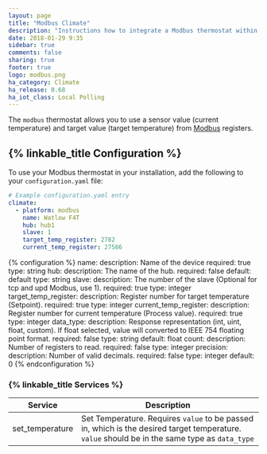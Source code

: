 ```yaml
---
layout: page
title: "Modbus Climate"
description: "Instructions how to integrate a Modbus thermostat within Home Assistant."
date: 2018-01-29 9:35
sidebar: true
comments: false
sharing: true
footer: true
logo: modbus.png
ha_category: Climate
ha_release: 0.68
ha_iot_class: Local Polling
---
```



The `modbus` thermostat allows you to use a sensor value (current temperature) and target value (target temperature) from [Modbus](http://www.modbus.org/) registers.

## {% linkable_title Configuration %}

To use your Modbus thermostat in your installation, add the following to your `configuration.yaml` file:

```yaml
# Example configuration.yaml entry
climate:
  - platform: modbus
    name: Watlow F4T
    hub: hub1
    slave: 1
    target_temp_register: 2782
    current_temp_register: 27586
```

{% configuration %}
name:
  description: Name of the device
  required: true
  type: string
hub:
  description: The name of the hub.
  required: false
  default: default
  type: string
slave:
  description: The number of the slave (Optional for tcp and upd Modbus, use 1).
  required: true
  type: integer
target_temp_register:
  description: Register number for target temperature (Setpoint).
  required: true
  type: integer
current_temp_register:
  description: Register number for current temperature (Process value).
  required: true
  type: integer
data_type:
  description: Response representation (int, uint, float, custom). If float selected, value will converted to IEEE 754 floating point format.
  required: false
  type: string
  default: float
count:
  description: Number of registers to read.
  required: false
  type: integer
precision:
  description: Number of valid decimals.
  required: false
  type: integer
  default: 0
{% endconfiguration %}


### {% linkable_title Services %}

| Service | Description |
| ------- | ----------- |
| set_temperature | Set Temperature. Requires `value` to be passed in, which is the desired target temperature. `value` should be in the same type as `data_type` |
